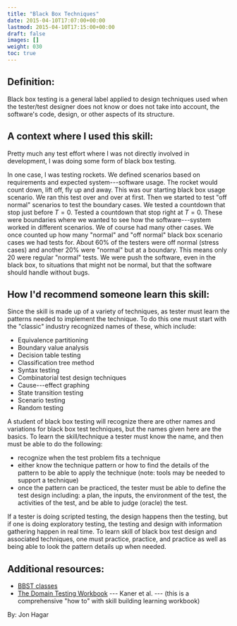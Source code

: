 ```yaml
---
title: "Black Box Techniques"
date: 2015-04-10T17:07:00+00:00
lastmod: 2015-04-10T17:15:00+00:00
draft: false
images: []
weight: 030
toc: true
---
```


## Definition:

Black box testing is a general label applied to design techniques used when the tester/test designer does not know or does not take into account, the software's code, design, or other aspects of its structure.


## A context where I used this skill:

Pretty much any test effort where I was not directly involved in development, I was doing some form of black box testing.

In one case, I was testing rockets.
We defined scenarios based on requirements and expected system---software usage.
The rocket would count down, lift off, fly up and away.
This was our starting black box usage scenario.
We ran this test over and over at first.
Then we started to test "off normal" scenarios to test the boundary cases.
We tested a countdown that stop just before $T=0$.
Tested a countdown that stop right at $T=0$.
These were boundaries where we wanted to see how the software---system worked in different scenarios.
We of course had many other cases.
We once counted up how many "normal" and "off normal" black box scenario cases we had tests for.
About 60% of the testers were off normal (stress cases) and another 20% were "normal" but at a boundary.
This means only 20 were regular "normal" tests.
We were push the software, even in the black box, to situations that might not be normal, but that the software should handle without bugs.


## How I'd recommend someone learn this skill:

Since the skill is made up of a variety of techniques, as tester must learn the patterns needed to implement the technique.
To do this one must start with the "classic" industry recognized names of these, which include:

* Equivalence partitioning
* Boundary value analysis
* Decision table testing
* Classification tree method
* Syntax testing
* Combinatorial test design techniques
* Cause---effect graphing
* State transition testing
* Scenario testing
* Random testing

A student of black box testing will recognize there are other names and variations for black box test techniques, but the names given here are the basics.
To learn the skill/technique a tester must know the name, and then must be able to do the following:

* recognize when the test problem fits a technique
* either know the technique pattern or how to find the details of the pattern to be able to apply the technique (note: tools may be needed to support a technique)
* once the pattern can be practiced, the tester must be able to define the test design including: a plan, the inputs, the environment of the test, the activities of the test, and be able to judge (oracle) the test.

If a tester is doing scripted testing, the design happens then the testing, but if one is doing exploratory testing, the testing and design with information gathering happen in real time.
To learn skill of black box test design and associated techniques, one must practice, practice, and practice as well as being able to look the pattern details up when needed.

## Additional resources:

* [BBST classes](http://www.associationforsoftwaretesting.org/training/courses/)
* [The Domain Testing Workbook](http://contextdrivenpress.com/) --- Kaner et al. --- (this is a comprehensive "how to" with skill building learning workbook)

By: Jon Hagar

